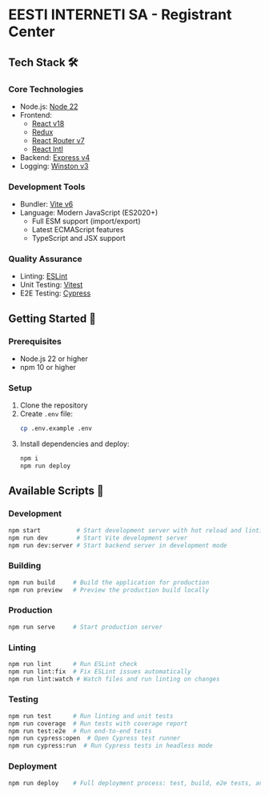 # EESTI INTERNETI SA - Registrant Center

## Tech Stack 🛠

### Core Technologies
- Node.js: [Node 22](https://nodejs.org/en/)
- Frontend: 
  - [React v18](https://www.npmjs.com/package/react)
  - [Redux](https://www.npmjs.com/package/redux)
  - [React Router v7](https://www.npmjs.com/package/react-router)
  - [React Intl](https://github.com/yahoo/react-intl)
- Backend: [Express v4](https://www.npmjs.com/package/express)
- Logging: [Winston v3](https://www.npmjs.com/package/winston)

### Development Tools
- Bundler: [Vite v6](https://github.com/vitejs/vite)
- Language: Modern JavaScript (ES2020+)
  - Full ESM support (import/export)
  - Latest ECMAScript features
  - TypeScript and JSX support
  
### Quality Assurance
- Linting: [ESLint](https://www.npmjs.com/package/eslint)
- Unit Testing: [Vitest](https://vitest.dev/)
- E2E Testing: [Cypress](https://www.cypress.io/)

## Getting Started 🚀

### Prerequisites
- Node.js 22 or higher
- npm 10 or higher

### Setup
1. Clone the repository
2. Create `.env` file:
   ```bash
   cp .env.example .env
   ```
3. Install dependencies and deploy:
   ```bash
   npm i
   npm run deploy
   ```

## Available Scripts 📜

### Development
```bash
npm start          # Start development server with hot reload and linting
npm run dev        # Start Vite development server
npm run dev:server # Start backend server in development mode
```

### Building
```bash
npm run build     # Build the application for production
npm run preview   # Preview the production build locally
```

### Production
```bash
npm run serve     # Start production server
```

### Linting
```bash
npm run lint      # Run ESLint check
npm run lint:fix  # Fix ESLint issues automatically
npm run lint:watch # Watch files and run linting on changes
```

### Testing
```bash
npm run test      # Run linting and unit tests
npm run coverage  # Run tests with coverage report
npm run test:e2e  # Run end-to-end tests
npm run cypress:open  # Open Cypress test runner
npm run cypress:run  # Run Cypress tests in headless mode
```

### Deployment
```bash
npm run deploy    # Full deployment process: test, build, e2e tests, and serve
```
